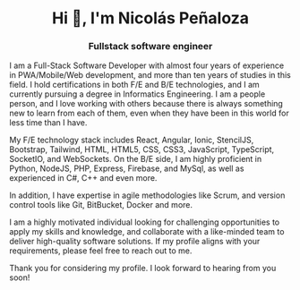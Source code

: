 <h1 align="center">Hi 👋, I'm Nicolás Peñaloza</h1>
<h3 align="center">Fullstack software engineer</h3>

I am a Full-Stack Software Developer with almost four years of experience in PWA/Mobile/Web development, and more than ten years of studies in this field. I hold certifications in both F/E and B/E technologies, and I am currently pursuing a degree in Informatics Engineering. I am a people person, and I love working with others because there is always something new to learn from each of them, even when they have been in this world for less time than I have.

My F/E technology stack includes React, Angular, Ionic, StencilJS, Bootstrap, Tailwind, HTML, HTML5, CSS, CSS3, JavaScript, TypeScript, SocketIO, and WebSockets. On the B/E side, I am highly proficient in Python, NodeJS, PHP, Express, Firebase, and MySql, as well as experienced in C#, C++ and even more.

In addition, I have expertise in agile methodologies like Scrum, and version control tools like Git, BitBucket, Docker and more.

I am a highly motivated individual looking for challenging opportunities to apply my skills and knowledge, and collaborate with a like-minded team to deliver high-quality software solutions. If my profile aligns with your requirements, please feel free to reach out to me.

Thank you for considering my profile. I look forward to hearing from you soon!
